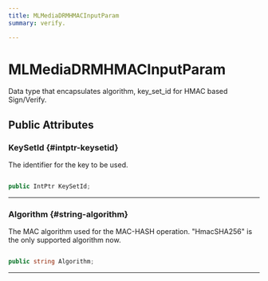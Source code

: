 ```yaml
---
title: MLMediaDRMHMACInputParam
summary: verify. 

---
```


# MLMediaDRMHMACInputParam




Data type that encapsulates algorithm, key&#95;set&#95;id for HMAC based Sign/Verify.   





## Public Attributes

### KeySetId {#intptr-keysetid}

The identifier for the key to be used. 

```csharp

public IntPtr KeySetId;

```






-----------

### Algorithm {#string-algorithm}

The MAC algorithm used for the MAC-HASH operation. "HmacSHA256" is the only supported algorithm now. 

```csharp

public string Algorithm;

```






-----------

